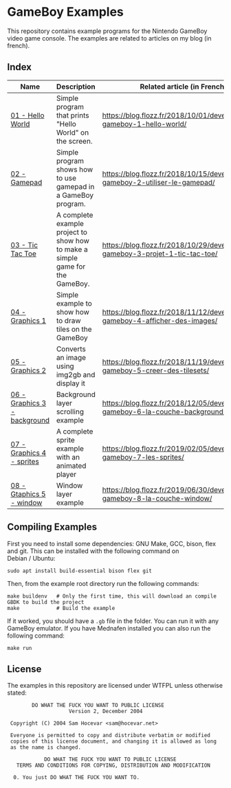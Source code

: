 # GameBoy Examples

This repository contains example programs for the Nintendo GameBoy video game console. The examples are related to articles on my blog (in french).


## Index

| Name                                                       | Description                                                                   | Related article (in French)                                                    |
|------------------------------------------------------------|-------------------------------------------------------------------------------|--------------------------------------------------------------------------------|
| [01 - Hello World](./01-hello-world/)                      | Simple program that prints "Hello World" on the screen.                       | https://blog.flozz.fr/2018/10/01/developpement-gameboy-1-hello-world/          |
| [02 - Gamepad](./02-gamepad/)                              | Simple program shows how to use gamepad in a GameBoy program.                 | https://blog.flozz.fr/2018/10/15/developpement-gameboy-2-utiliser-le-gamepad/  |
| [03 - Tic Tac Toe](./03-tic-tac-toe/)                      | A complete example project to show how to make a simple game for the GameBoy. | https://blog.flozz.fr/2018/10/29/developpement-gameboy-3-projet-1-tic-tac-toe/ |
| [04 - Graphics 1](./04-graphics1/)                         | Simple example to show how to draw tiles on the GameBoy                       | https://blog.flozz.fr/2018/11/12/developpement-gameboy-4-afficher-des-images/  |
| [05 - Graphics 2](./05-graphics2/)                         | Converts an image using img2gb and display it                                 | https://blog.flozz.fr/2018/11/19/developpement-gameboy-5-creer-des-tilesets/   |
| [06 - Graphics 3 - background](./06-graphics3-background/) | Background layer scrolling example                                            | https://blog.flozz.fr/2018/12/05/developpement-gameboy-6-la-couche-background/ |
| [07 - Graphics 4 - sprites](./07-graphics4-sprites/)       | A complete sprite example with an animated player                             | https://blog.flozz.fr/2019/02/05/developpement-gameboy-7-les-sprites/          |
| [08 - Gtaphics 5 - window](./08-graphics5-window/)         | Window layer example                                                          | https://blog.flozz.fr/2019/06/30/developpement-gameboy-8-la-couche-window/     |


## Compiling Examples

First you need to install some dependencies: GNU Make, GCC, bison, flex and git. This can be installed with the following command on Debian / Ubuntu:

    sudo apt install build-essential bison flex git

Then, from the example root directory run the following commands:

    make buildenv   # Only the first time, this will download an compile GBDK to build the project
    make            # Build the example

If it worked, you should have a `.gb` file in the folder. You can run it with any GameBoy emulator. If you have Mednafen installed you can also run the following command:

    make run


## License

The examples in this repository are licensed under WTFPL unless otherwise stated:

```
        DO WHAT THE FUCK YOU WANT TO PUBLIC LICENSE
                    Version 2, December 2004

 Copyright (C) 2004 Sam Hocevar <sam@hocevar.net>

 Everyone is permitted to copy and distribute verbatim or modified
 copies of this license document, and changing it is allowed as long
 as the name is changed.

            DO WHAT THE FUCK YOU WANT TO PUBLIC LICENSE
   TERMS AND CONDITIONS FOR COPYING, DISTRIBUTION AND MODIFICATION

  0. You just DO WHAT THE FUCK YOU WANT TO.
```
